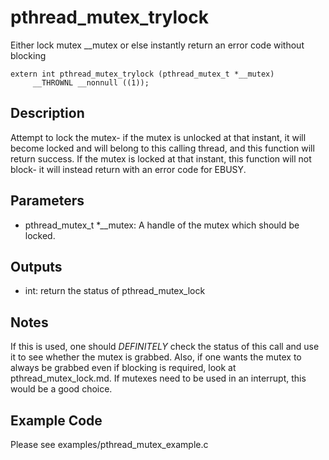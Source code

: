 # pthread_mutex_trylock
Either lock mutex __mutex or else instantly return an error code without blocking 

```
extern int pthread_mutex_trylock (pthread_mutex_t *__mutex)
     __THROWNL __nonnull ((1));
```

## Description
Attempt to lock the mutex- if the mutex is unlocked at that instant, it will become locked and will belong to this calling thread, and this function will return success. If the mutex is locked at that instant, this function will not block- it will instead return with an error code for EBUSY.  

## Parameters
* pthread_mutex_t *__mutex: A handle of the mutex which should be locked.

## Outputs
* int: return the status of pthread_mutex_lock

## Notes
If this is used, one should *DEFINITELY* check the status of this call and use it to see whether the mutex is grabbed. Also, if one wants the mutex to always be grabbed even if blocking is required, look at pthread_mutex_lock.md. If mutexes need to be used in an interrupt, this would be a good choice.

## Example Code
Please see examples/pthread_mutex_example.c 
